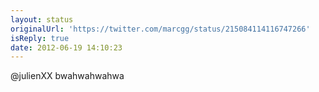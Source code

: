 ```yaml
---
layout: status
originalUrl: 'https://twitter.com/marcgg/status/215084114116747266'
isReply: true
date: 2012-06-19 14:10:23
---
```


@julienXX bwahwahwahwa
